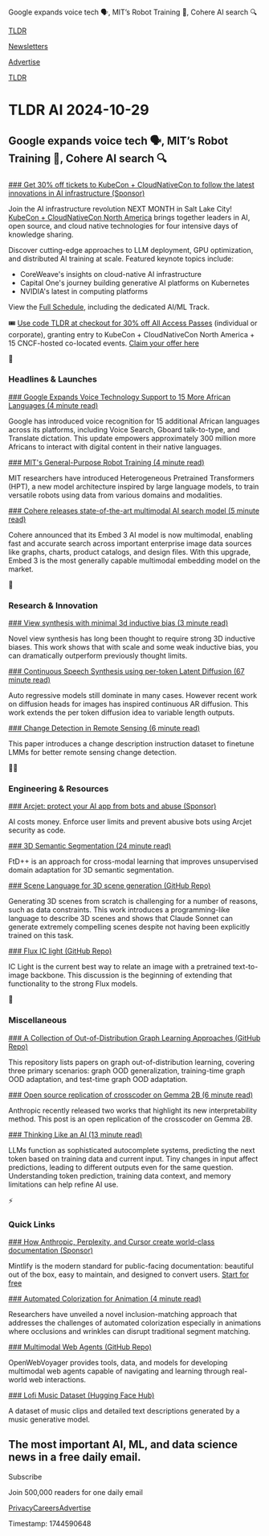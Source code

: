 Google expands voice tech 🗣️, MIT’s Robot Training 🤖, Cohere AI search 🔍

[TLDR](/)

[Newsletters](/newsletters)

[Advertise](https://advertise.tldr.tech/)

[TLDR](/)

# TLDR AI 2024-10-29

## Google expands voice tech 🗣️, MIT’s Robot Training 🤖, Cohere AI search 🔍

### 

[### Get 30% off tickets to KubeCon + CloudNativeCon to follow the latest innovations in AI infrastructure (Sponsor)](https://hubs.la/Q02W2_160)

Join the AI infrastructure revolution NEXT MONTH in Salt Lake City! [KubeCon + CloudNativeCon North America](https://hubs.la/Q02W2_160) brings together leaders in AI, open source, and cloud native technologies for four intensive days of knowledge sharing.

Discover cutting-edge approaches to LLM deployment, GPU optimization, and distributed AI training at scale. Featured keynote topics include:

* CoreWeave's insights on cloud-native AI infrastructure
* Capital One's journey building generative AI platforms on Kubernetes
* NVIDIA's latest in computing platforms

View the [Full Schedule](https://hubs.la/Q02W30fP0), including the dedicated AI/ML Track.

🎟️ [Use code TLDR at checkout for 30% off All Access Passes](https://hubs.la/Q02W31gn0) (individual or corporate), granting entry to KubeCon + CloudNativeCon North America + 15 CNCF-hosted co-located events. [Claim your offer here](https://hubs.la/Q02W31gn0)

🚀

### Headlines & Launches

[### Google Expands Voice Technology Support to 15 More African Languages (4 minute read)](https://blog.google/around-the-globe/google-africa/africas-digital-decade/?utm_source=tldrai)

Google has introduced voice recognition for 15 additional African languages across its platforms, including Voice Search, Gboard talk-to-type, and Translate dictation. This update empowers approximately 300 million more Africans to interact with digital content in their native languages.

[### MIT's General-Purpose Robot Training (4 minute read)](https://news.mit.edu/2024/training-general-purpose-robots-faster-better-1028?utm_source=tldrai)

MIT researchers have introduced Heterogeneous Pretrained Transformers (HPT), a new model architecture inspired by large language models, to train versatile robots using data from various domains and modalities.

[### Cohere releases state-of-the-art multimodal AI search model (5 minute read)](http://cohere.com/blog/multimodal-embed-3?utm_source=tldrai)

Cohere announced that its Embed 3 AI model is now multimodal, enabling fast and accurate search across important enterprise image data sources like graphs, charts, product catalogs, and design files. With this upgrade, Embed 3 is the most generally capable multimodal embedding model on the market.

🧠

### Research & Innovation

[### View synthesis with minimal 3d inductive bias (3 minute read)](https://haian-jin.github.io/projects/LVSM/?utm_source=tldrai)

Novel view synthesis has long been thought to require strong 3D inductive biases. This work shows that with scale and some weak inductive bias, you can dramatically outperform previously thought limits.

[### Continuous Speech Synthesis using per-token Latent Diffusion (67 minute read)](https://arxiv.org/abs/2410.16048?utm_source=tldrai)

Auto regressive models still dominate in many cases. However recent work on diffusion heads for images has inspired continuous AR diffusion. This work extends the per token diffusion idea to variable length outputs.

[### Change Detection in Remote Sensing (6 minute read)](https://arxiv.org/abs/2409.16261v1?utm_source=tldrai)

This paper introduces a change description instruction dataset to finetune LMMs for better remote sensing change detection.

👨‍💻

### Engineering & Resources

[### Arcjet: protect your AI app from bots and abuse (Sponsor)](https://launch.arcjet.com/tvcL2X1?utm_source=tldrai)

AI costs money. Enforce user limits and prevent abusive bots using Arcjet security as code.

[### 3D Semantic Segmentation (24 minute read)](https://arxiv.org/abs/2410.19446v1?utm_source=tldrai)

FtD++ is an approach for cross-modal learning that improves unsupervised domain adaptation for 3D semantic segmentation.

[### Scene Language for 3D scene generation (GitHub Repo)](https://github.com/zzyunzhi/scene-language?utm_source=tldrai)

Generating 3D scenes from scratch is challenging for a number of reasons, such as data constraints. This work introduces a programming-like language to describe 3D scenes and shows that Claude Sonnet can generate extremely compelling scenes despite not having been explicitly trained on this task.

[### Flux IC light (GitHub Repo)](https://github.com/lllyasviel/IC-Light/discussions/98?utm_source=tldrai)

IC Light is the current best way to relate an image with a pretrained text-to-image backbone. This discussion is the beginning of extending that functionality to the strong Flux models.

🎁

### Miscellaneous

[### A Collection of Out-of-Distribution Graph Learning Approaches (GitHub Repo)](https://github.com/kaize0409/awesome-graph-ood?utm_source=tldrai)

This repository lists papers on graph out-of-distribution learning, covering three primary scenarios: graph OOD generalization, training-time graph OOD adaptation, and test-time graph OOD adaptation.

[### Open source replication of crosscoder on Gemma 2B (6 minute read)](https://www.lesswrong.com/posts/srt6JXsRMtmqAJavD/open-source-replication-of-anthropic-s-crosscoder-paper-for?utm_source=tldrai)

Anthropic recently released two works that highlight its new interpretability method. This post is an open replication of the crosscoder on Gemma 2B.

[### Thinking Like an AI (13 minute read)](https://www.oneusefulthing.org/p/thinking-like-an-ai?utm_source=tldrai)

LLMs function as sophisticated autocomplete systems, predicting the next token based on training data and current input. Tiny changes in input affect predictions, leading to different outputs even for the same question. Understanding token prediction, training data context, and memory limitations can help refine AI use.

⚡️

### Quick Links

[### How Anthropic, Perplexity, and Cursor create world-class documentation (Sponsor)](https://go.mintlify.com/qmSrFhv?utm_source=tldrai)

Mintlify is the modern standard for public-facing documentation: beautiful out of the box, easy to maintain, and designed to convert users. [Start for free](https://go.mintlify.com/qmSrFhv)

[### Automated Colorization for Animation (4 minute read)](https://ykdai.github.io/projects/InclusionMatching?utm_source=tldrai)

Researchers have unveiled a novel inclusion-matching approach that addresses the challenges of automated colorization especially in animations where occlusions and wrinkles can disrupt traditional segment matching.

[### Multimodal Web Agents (GitHub Repo)](https://github.com/minorjerry/openwebvoyager?utm_source=tldrai)

OpenWebVoyager provides tools, data, and models for developing multimodal web agents capable of navigating and learning through real-world web interactions.

[### Lofi Music Dataset (Hugging Face Hub)](https://huggingface.co/datasets/vikhyatk/lofi?utm_source=tldrai)

A dataset of music clips and detailed text descriptions generated by a music generative model.

## The most important AI, ML, and data science news in a free daily email.

Subscribe

Join 500,000 readers for one daily email

[Privacy](/privacy)[Careers](https://jobs.ashbyhq.com/tldr.tech)[Advertise](/ai/advertise)

Timestamp: 1744590648